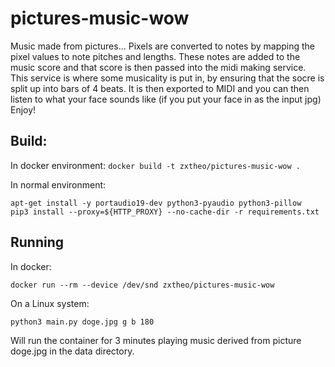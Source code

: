 # pictures-music-wow

Music made from pictures...
Pixels are converted to notes by mapping the pixel values to note pitches and lengths. 
These notes are added to the music score and that score is then passed into the midi making service.
This service is where some musicality is put in, by ensuring that the socre is split up into bars of 4 beats.
It is then exported to MIDI and you can then listen to what your face sounds like (if you put your face in as the input jpg)
Enjoy!

## Build:

In docker environment: `docker build -t zxtheo/pictures-music-wow .`

In normal environment:
```
apt-get install -y portaudio19-dev python3-pyaudio python3-pillow
pip3 install --proxy=${HTTP_PROXY} --no-cache-dir -r requirements.txt
```

## Running

In docker:
```
docker run --rm --device /dev/snd zxtheo/pictures-music-wow
```

On a Linux system:
```
python3 main.py doge.jpg g b 180
```

Will run the container for 3 minutes playing music derived from picture doge.jpg in the data directory.
